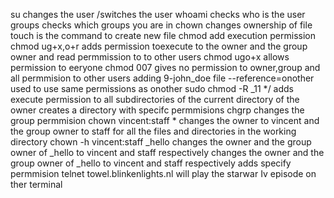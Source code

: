 su changes the user /switches the user
whoami checks who is the user
groups checks which groups you are in
chown changes ownership of file
touch is the command to create new file
chmod add execution permission
chmod ug+x,o+r adds permission toexecute to the owner and the group owner and read permmission to to other users
chmod ugo+x allows permission to eeryone
chmod 007 gives no permission to owner,group and all permmision to other users
adding 9-john_doe file
--reference=onother used to use same permissions as onother
 sudo chmod -R _11 */ adds execute permission to all subdirectories of the current directory of the owner
creates a directory with specifc permmisions
chgrp changes the group permmision
chown vincent:staff * changes the owner to vincent and the group owner to staff for all the files and directories in the working directory
chown -h vincent:staff _hello changes the owner and the group owner of _hello to vincent and staff respectively
changes the owner and the group owner of _hello to vincent and staff respectively
adds specify permmision
telnet towel.blinkenlights.nl will play the starwar Iv episode on ther terminal
